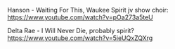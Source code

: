 Hanson - Waiting For This, Waukee Spirit jv show choir: https://www.youtube.com/watch?v=pOa273a5teU

Delta Rae - I Will Never Die, probably spirit?
https://www.youtube.com/watch?v=5ieUQxZQXrg

